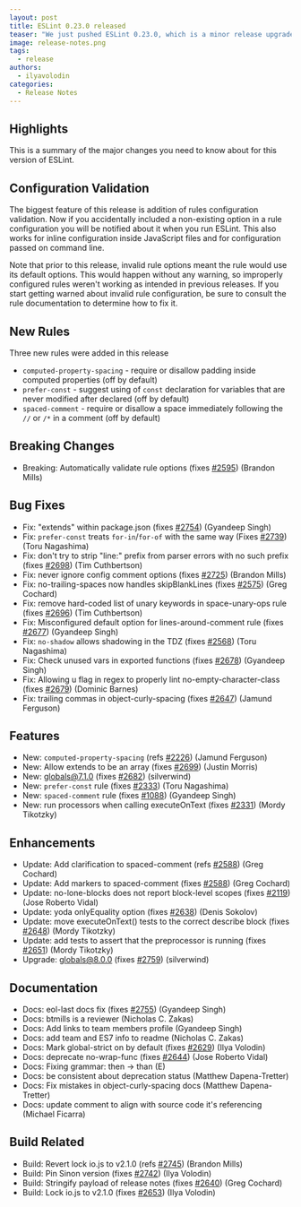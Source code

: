 ```yaml
---
layout: post
title: ESLint 0.23.0 released
teaser: "We just pushed ESLint 0.23.0, which is a minor release upgrade. This release includes new features and bug fixes."
image: release-notes.png
tags:
  - release
authors:
  - ilyavolodin
categories:
  - Release Notes
---
```


## Highlights

This is a summary of the major changes you need to know about for this version of ESLint.

## Configuration Validation

The biggest feature of this release is addition of rules configuration validation. Now if you accidentally included a non-existing option in a rule configuration
you will be notified about it when you run ESLint. This also works for inline configuration inside JavaScript files and for configuration passed on command line.

Note that prior to this release, invalid rule options meant the rule would use its default options. This would happen without any warning, so improperly configured rules weren't working as intended in previous releases. If you start getting warned about invalid rule configuration, be sure to consult the rule documentation to determine how to fix it.

## New Rules

Three new rules were added in this release

* `computed-property-spacing` - require or disallow padding inside computed properties (off by default)
* `prefer-const` - suggest using of `const` declaration for variables that are never modified after declared (off by default)
* `spaced-comment` - require or disallow a space immediately following the `//` or `/*` in a comment (off by default)

## Breaking Changes

* Breaking: Automatically validate rule options (fixes [#2595](https://github.com/eslint/eslint/issues/2595)) (Brandon Mills)

## Bug Fixes

* Fix: "extends" within package.json (fixes [#2754](https://github.com/eslint/eslint/issues/2754)) (Gyandeep Singh)
* Fix: `prefer-const` treats `for-in`/`for-of` with the same way (Fixes [#2739](https://github.com/eslint/eslint/issues/2739)) (Toru Nagashima)
* Fix: don't try to strip "line:" prefix from parser errors with no such prefix (fixes [#2698](https://github.com/eslint/eslint/issues/2698)) (Tim Cuthbertson)
* Fix: never ignore config comment options (fixes [#2725](https://github.com/eslint/eslint/issues/2725)) (Brandon Mills)
* Fix: no-trailing-spaces now handles skipBlankLines (fixes [#2575](https://github.com/eslint/eslint/issues/2575)) (Greg Cochard)
* Fix: remove hard-coded list of unary keywords in space-unary-ops rule (fixes [#2696](https://github.com/eslint/eslint/issues/2696)) (Tim Cuthbertson)
* Fix: Misconfigured default option for lines-around-comment rule (fixes [#2677](https://github.com/eslint/eslint/issues/2677)) (Gyandeep Singh)
* Fix: `no-shadow` allows shadowing in the TDZ (fixes [#2568](https://github.com/eslint/eslint/issues/2568)) (Toru Nagashima)
* Fix: Check unused vars in exported functions (fixes [#2678](https://github.com/eslint/eslint/issues/2678)) (Gyandeep Singh)
* Fix: Allowing u flag in regex to properly lint no-empty-character-class (fixes [#2679](https://github.com/eslint/eslint/issues/2679)) (Dominic Barnes)
* Fix: trailing commas in object-curly-spacing (fixes [#2647](https://github.com/eslint/eslint/issues/2647)) (Jamund Ferguson)

## Features

* New: `computed-property-spacing` (refs [#2226](https://github.com/eslint/eslint/issues/2226)) (Jamund Ferguson)
* New: Allow extends to be an array (fixes [#2699](https://github.com/eslint/eslint/issues/2699)) (Justin Morris)
* New: globals@7.1.0 (fixes [#2682](https://github.com/eslint/eslint/issues/2682)) (silverwind)
* New: `prefer-const` rule (fixes [#2333](https://github.com/eslint/eslint/issues/2333)) (Toru Nagashima)
* New: `spaced-comment` rule (fixes [#1088](https://github.com/eslint/eslint/issues/1088)) (Gyandeep Singh)
* New: run processors when calling executeOnText (fixes [#2331](https://github.com/eslint/eslint/issues/2331)) (Mordy Tikotzky)

## Enhancements

* Update: Add clarification to spaced-comment (refs [#2588](https://github.com/eslint/eslint/issues/2588)) (Greg Cochard)
* Update: Add markers to spaced-comment (fixes [#2588](https://github.com/eslint/eslint/issues/2588)) (Greg Cochard)
* Update: no-lone-blocks does not report block-level scopes (fixes  [#2119](https://github.com/eslint/eslint/issues/2119)) (Jose Roberto Vidal)
* Update: yoda onlyEquality option (fixes [#2638](https://github.com/eslint/eslint/issues/2638)) (Denis Sokolov)
* Update: move executeOnText() tests to the correct describe block (fixes [#2648](https://github.com/eslint/eslint/issues/2648)) (Mordy Tikotzky)
* Update: add tests to assert that the preprocessor is running (fixes [#2651](https://github.com/eslint/eslint/issues/2651)) (Mordy Tikotzky)
* Upgrade: globals@8.0.0 (fixes [#2759](https://github.com/eslint/eslint/issues/2759)) (silverwind)

## Documentation

* Docs: eol-last docs fix (fixes [#2755](https://github.com/eslint/eslint/issues/2755)) (Gyandeep Singh)
* Docs: btmills is a reviewer (Nicholas C. Zakas)
* Docs: Add links to team members profile (Gyandeep Singh)
* Docs: add team and ES7 info to readme (Nicholas C. Zakas)
* Docs: Mark global-strict on by default (fixes [#2629](https://github.com/eslint/eslint/issues/2629)) (Ilya Volodin)
* Docs: deprecate no-wrap-func (fixes [#2644](https://github.com/eslint/eslint/issues/2644)) (Jose Roberto Vidal)
* Docs: Fixing grammar: then -> than (E)
* Docs: be consistent about deprecation status (Matthew Dapena-Tretter)
* Docs: Fix mistakes in object-curly-spacing docs (Matthew Dapena-Tretter)
* Docs: update comment to align with source code it's referencing (Michael Ficarra)

## Build Related

* Build: Revert lock io.js to v2.1.0 (refs [#2745](https://github.com/eslint/eslint/issues/2745)) (Brandon Mills)
* Build: Pin Sinon version (fixes [#2742](https://github.com/eslint/eslint/issues/2742)) (Ilya Volodin)
* Build: Stringify payload of release notes (fixes [#2640](https://github.com/eslint/eslint/issues/2640)) (Greg Cochard)
* Build: Lock io.js to v2.1.0 (fixes [#2653](https://github.com/eslint/eslint/issues/2653)) (Ilya Volodin)
